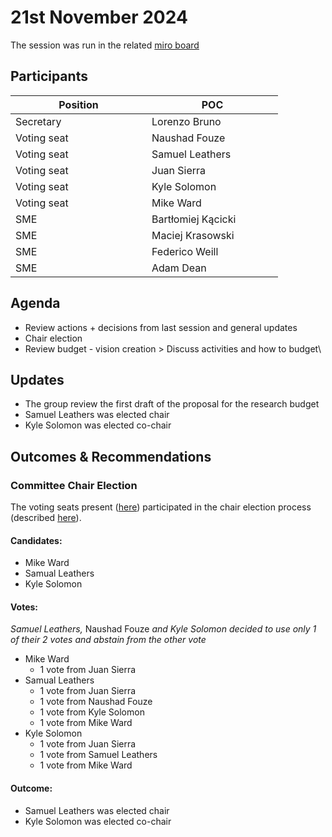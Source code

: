 # 21st November 2024

The session was run in the related [miro board](https://miro.com/app/board/uXjVKro_lxs=/)

## Participants

<table><thead><tr><th width="202">Position</th><th width="194">POC</th></tr></thead><tbody><tr><td>Secretary</td><td>Lorenzo Bruno</td></tr><tr><td>Voting seat</td><td>Naushad Fouze</td></tr><tr><td>Voting seat</td><td>Samuel Leathers</td></tr><tr><td>Voting seat</td><td>Juan Sierra</td></tr><tr><td>Voting seat</td><td>Kyle Solomon</td></tr><tr><td>Voting seat</td><td>Mike Ward</td></tr><tr><td>SME</td><td>Bartłomiej Kącicki</td></tr><tr><td>SME</td><td>Maciej Krasowski</td></tr><tr><td>SME</td><td>Federico Weill</td></tr><tr><td>SME</td><td>Adam Dean</td></tr></tbody></table>

## Agenda

* Review actions + decisions from last session and general updates
* Chair election
* Review budget - vision creation > Discuss activities and how to budget\


## Updates

* The group review the first draft of the proposal for the research budget
* Samuel Leathers was elected chair
* Kyle Solomon was elected co-chair

## Outcomes & Recommendations

### Committee Chair Election

The voting seats present ([here](21st-november-2024.md#participants)) participated in the chair election process (described [here](../../policies/chair-election-process.md)).&#x20;

#### Candidates:

* Mike Ward
* Samual Leathers
* Kyle Solomon

#### Votes:&#x20;

_Samuel Leathers,_ Naushad Fouze _and Kyle Solomon decided to use only 1 of their 2 votes and abstain from the other vote_

* Mike Ward
  * 1 vote from Juan Sierra
* Samual Leathers
  * 1 vote from Juan Sierra
  * 1 vote from Naushad Fouze
  * 1 vote from Kyle Solomon
  * 1 vote from Mike Ward
* Kyle Solomon
  * 1 vote from Juan Sierra
  * 1 vote from Samuel Leathers
  * 1 vote from Mike Ward

#### Outcome:

* Samuel Leathers was elected chair
* Kyle Solomon was elected co-chair
